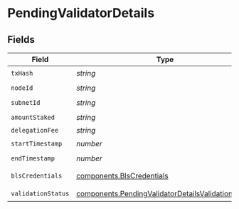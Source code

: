 # PendingValidatorDetails


## Fields

| Field                                                                                                                    | Type                                                                                                                     | Required                                                                                                                 | Description                                                                                                              |
| ------------------------------------------------------------------------------------------------------------------------ | ------------------------------------------------------------------------------------------------------------------------ | ------------------------------------------------------------------------------------------------------------------------ | ------------------------------------------------------------------------------------------------------------------------ |
| `txHash`                                                                                                                 | *string*                                                                                                                 | :heavy_check_mark:                                                                                                       | N/A                                                                                                                      |
| `nodeId`                                                                                                                 | *string*                                                                                                                 | :heavy_check_mark:                                                                                                       | N/A                                                                                                                      |
| `subnetId`                                                                                                               | *string*                                                                                                                 | :heavy_check_mark:                                                                                                       | N/A                                                                                                                      |
| `amountStaked`                                                                                                           | *string*                                                                                                                 | :heavy_check_mark:                                                                                                       | N/A                                                                                                                      |
| `delegationFee`                                                                                                          | *string*                                                                                                                 | :heavy_minus_sign:                                                                                                       | N/A                                                                                                                      |
| `startTimestamp`                                                                                                         | *number*                                                                                                                 | :heavy_check_mark:                                                                                                       | N/A                                                                                                                      |
| `endTimestamp`                                                                                                           | *number*                                                                                                                 | :heavy_check_mark:                                                                                                       | N/A                                                                                                                      |
| `blsCredentials`                                                                                                         | [components.BlsCredentials](../../models/components/blscredentials.md)                                                   | :heavy_minus_sign:                                                                                                       | Present for AddPermissionlessValidatorTx                                                                                 |
| `validationStatus`                                                                                                       | [components.PendingValidatorDetailsValidationStatus](../../models/components/pendingvalidatordetailsvalidationstatus.md) | :heavy_check_mark:                                                                                                       | N/A                                                                                                                      |